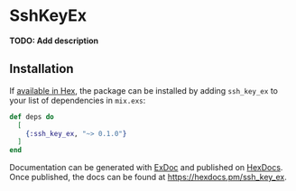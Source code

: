 # SshKeyEx

**TODO: Add description**

## Installation

If [available in Hex](https://hex.pm/docs/publish), the package can be installed
by adding `ssh_key_ex` to your list of dependencies in `mix.exs`:

```elixir
def deps do
  [
    {:ssh_key_ex, "~> 0.1.0"}
  ]
end
```

Documentation can be generated with [ExDoc](https://github.com/elixir-lang/ex_doc)
and published on [HexDocs](https://hexdocs.pm). Once published, the docs can
be found at <https://hexdocs.pm/ssh_key_ex>.

